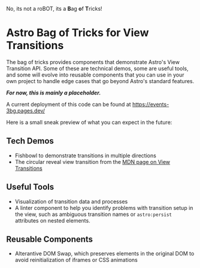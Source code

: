 No, its not a roBOT, its a <b>B</b>ag <b>o</b>f <b>T</b>ricks!

# Astro Bag of Tricks for View Transitions

The bag of tricks provides components that demonstrate Astro's View Transition API.
Some of these are technical demos, some are useful tools, and some will evolve into reusable components that you can use in your own project to handle edge cases that go beyond Astro's standard features.

**_For now, this is mainly a placeholder._**

A current deployment of this code can be found at https://events-3bg.pages.dev/

Here is a small sneak preview of what you can expect in the future:

## Tech Demos

- Fishbowl to demonstrate transitions in multiple directions
- The circular reveal view transition from the [MDN page on View Transitions](https://developer.mozilla.org/en-US/docs/Web/API/View_Transitions_API#controlling_animations_with_javascript)

## Useful Tools

- Visualization of transition data and processes
- A linter component to help you identify problems with transition setup in the view, such as ambiguous transition names or `astro:persist` attributes on nested elements.

## Reusable Components

- Alterantive DOM Swap, which preserves elements in the original DOM to avoid reinitialization of iframes or CSS animations
